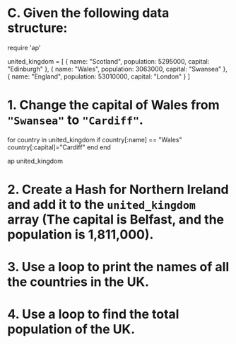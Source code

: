 # C. Given the following data structure:
require 'ap'

united_kingdom = [
  {
    name: "Scotland",
    population: 5295000,
    capital: "Edinburgh"
  }, {
    name: "Wales",
    population: 3063000,
    capital: "Swansea"
  }, {
    name: "England",
    population: 53010000,
    capital: "London"
  }
]


# 1. Change the capital of Wales from `"Swansea"` to `"Cardiff"`.
for country in united_kingdom
  if country[:name] == "Wales"
    country[:capital]="Cardiff"
  end
end

ap united_kingdom

# 2. Create a Hash for Northern Ireland and add it to the `united_kingdom` array (The capital is Belfast, and the population is 1,811,000).
# 3. Use a loop to print the names of all the countries in the UK.
# 4. Use a loop to find the total population of the UK.
